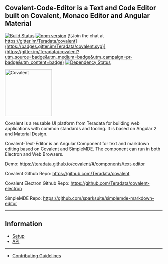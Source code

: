## Covalent-Code-Editor is a Text and Code Editor built on Covalent, Monaco Editor and Angular Material

[![Build Status](https://travis-ci.org/Teradata/covalent.svg?branch=develop)](https://travis-ci.org/Teradata/covalent-text-editor)
[![npm version](https://badge.fury.io/js/%40covalent%2Ftext-editor.svg)](https://badge.fury.io/js/%40covalent%2Ftext-editor)
[![Join the chat at https://gitter.im/Teradata/covalent](https://badges.gitter.im/Teradata/covalent.svg)](https://gitter.im/Teradata/covalent?utm_source=badge&utm_medium=badge&utm_campaign=pr-badge&utm_content=badge)
[![Dependency Status](https://dependencyci.com/github/Teradata/covalent/badge)](https://dependencyci.com/github/Teradata/covalent-text-editor)

<img alt="Covalent" src="https://cdn.rawgit.com/Teradata/covalent/develop/src/app/assets/icons/covalent.svg" width="150">

Covalent is a reusable UI platform from Teradata for building web applications with common standards and tooling. It is based on Angular 2 and Material Design.

Covalent-Text-Editor is an Angular Component for text and markdown editing based on Covalent and SimpleMDE. The component can run in both Electron and Web Browsers.

Demo: https://teradata.github.io/covalent/#/components/text-editor

Covalent Github Repo: https://github.com/Teradata/covalent

Covalent Electron Github Repo: https://github.com/Teradata/covalent-electron

SimpleMDE Repo: https://github.com/sparksuite/simplemde-markdown-editor

---

## Information

* [Setup](docs/SETUP.md)
* [API](docs/API.md)

---

* [Contributing Guidelines](docs/CONTRIBUTING.md)